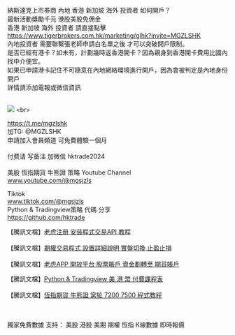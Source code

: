 <html>

納斯達克上市券商 內地 香港 新加坡 海外 投資者 如何開戶？<br>
最新活動獎勵千元 港股美股免佣金<br>
香港 新加坡 海外 投資者 請直接點擊 <br><a href='https://www.tigerbrokers.com.hk/marketing/glhk?invite=MGZLSHK'>https://www.tigerbrokers.com.hk/marketing/glhk?invite=MGZLSHK</a><br>
內地投資者 需要聯繫張老師申請白名單之後 才可以突破開戶限制。<br>
是否已經有港卡？如未有，計劃幾時返香港開卡？因為親身到香港開卡費用比國內找中介便宜。<br>
如果已申請港卡記住不可隨意在內地網絡環境進行開戶，因為會被判定是內地身份開戶<br>
詳情請添加電報或微信資訊<br><br>

 [<img src="[img/myImage.png](https://raw.githubusercontent.com/hktrade/hktrade.github.io/main/reg.jpg)">]([http://example.com/](https://www.tigerbrokers.com.hk/marketing/glhk?invite=MGZLSHK))
<br>
 
<a href='https://t.me/mgsjzls'>https://t.me/mgzlshk</a>
<br>
加TG: @MGZLSHK<br>
申請加入會員頻道 可免費體驗一個月<br>
<br>
付费请 写备注 加微信  hktrade2024
<br>
<br>
美股 恆指期貨 牛熊證 策略 Youtube Channel <br> <a href='http://www.youtube.com/@mgsjzls'>www.youtube.com/@mgsjzls</a><br>

Tiktok <br>  <a href='http://www.tiktok.com/@mgsjzls'>www.tiktok.com/@mgsjzls</a><br>
Python & Tradingview策略 代碼 分享 <br><a href='https://github.com/hktrade'>https://github.com/hktrade</a><br>
 
【騰訊文檔】<a href='https://docs.qq.com/doc/DUE14WmFKaUFkS0hJ'>老虎注册 安装程式交易API 教程</a><br>
<br>
【騰訊文檔】<a href='https://docs.qq.com/doc/DUHlZVFpRTHZMbW5x'>期權交易程式 設置詳細說明 實盤切換 止盈止損</a><br>
<br>
【騰訊文檔】<a href='https://docs.qq.com/doc/DUHpnenhKZ2pxSGlv'>老虎APP 開放平台  股票賬戶 資金劃轉至 期貨賬戶</a><br>

【騰訊文檔】<a href='https://docs.qq.com/doc/DUHpnenhKZ2pxSGlv'>Python & Tradingview 美 港 幣 付費課程表</a><br>
<br>
【騰訊文檔】<a href='https://docs.qq.com/doc/DUFFacEdnc1hBRkVG'>恆指期貨 牛熊證 窝轮 7200 7500 程式教程</a><br>

<br>
<br>
獨家免費數據 支持： 美股 港股 美期 期權 恆指 K線數據 即時報價 <br>
 <br>

